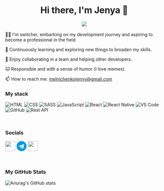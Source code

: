 <h1 align="center">Hi there, I'm Jenya  👋</h1>

<div id="header" align="center">
  <img src="https://media.giphy.com/media/L1R1tvI9svkIWwpVYr/giphy.gif" width="300"/>
</div>

👩‍💻 I'm switcher, embarking on my development journey and aspiring to become a professional in the field.

📖 Continuously learning and exploring new things to broaden my skills.

🤝 Enjoy collaborating in a team and helping other developers.

🐱 Responsible and with a sense of humor (I love memes).

📫 How to reach me: [melnichenkojenny@gmail.com](mailto:melnichenkojenny@gmail.com)

### My stack

![HTML](https://img.shields.io/badge/HTML-5-orange?style=for-the-badge&logo=html5)
![CSS](https://img.shields.io/badge/CSS-3-blue?style=for-the-badge&logo=css3)
![SASS](https://img.shields.io/badge/SASS-CC6699?style=for-the-badge&logo=sass&logoColor=white)
![JavaScript](https://img.shields.io/badge/JavaScript-ES6-yellow?style=for-the-badge&logo=javascript&logoColor=white)
![React](https://img.shields.io/badge/React-61DAFB?style=for-the-badge&logo=react&logoColor=white)
![React Native](https://img.shields.io/badge/React_Native-61DAFB?style=for-the-badge&logo=react&logoColor=white)
![VS Code](https://img.shields.io/badge/VS_Code-007ACC?style=for-the-badge&logo=visual-studio-code&logoColor=white)
![GitHub](https://img.shields.io/badge/GitHub-181717?style=for-the-badge&logo=github&logoColor=white)
![Rest API](https://img.shields.io/badge/REST_API-0096D6?style=for-the-badge&logo=rest&logoColor=white)

&nbsp;&nbsp;


### Socials
<div id="social" align="left">
  <a href="https://www.linkedin.com/in/yevheniia-melnychenko/" target="_blank" rel="noreferrer"><img src="https://raw.githubusercontent.com/danielcranney/readme-generator/main/public/icons/socials/linkedin.svg" width="32" height="32" /></a>
  <a href="https://t.me/MelnychenkoJenny" target="_blank" rel="noreferrer"><img src="./telegram.png"  width="32" height="32"/></a>
   <a href="https://discord.com/users/Евгения Мельниченко#7522" target="_blank" rel="noreferrer"><img src="https://raw.githubusercontent.com/danielcranney/readme-generator/main/public/icons/socials/discord.svg" width="32" height="32" /></a>
</div>

&nbsp;&nbsp;
### My GitHub Stats

![Anurag's GitHub stats](https://github-readme-stats.vercel.app/api?username=MelnychenkoJenny&show_icons=true&theme=darcula)

